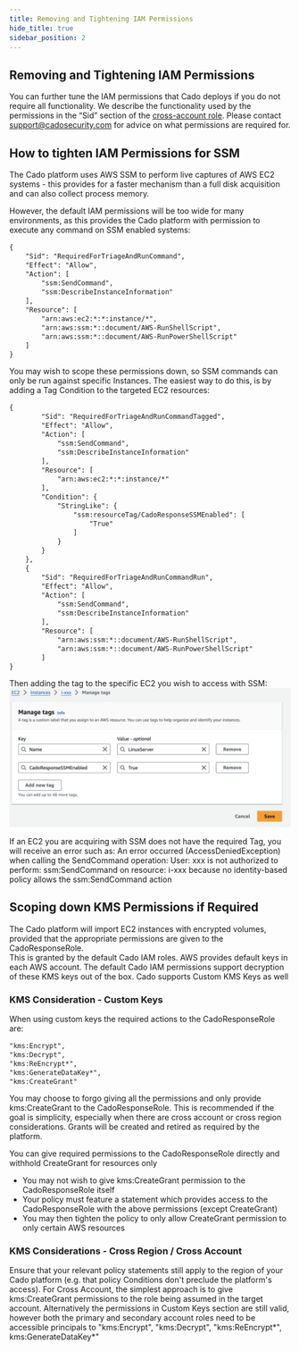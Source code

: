 ```yaml
---
title: Removing and Tightening IAM Permissions
hide_title: true
sidebar_position: 2
---
```


## Removing and Tightening IAM Permissions
You can further tune the IAM permissions that Cado deploys if you do not require all functionality. We describe the functionality used by the permissions in the “Sid” section of the [cross-account role](https://cado-public.s3.amazonaws.com/policy-in-cross-account.json). Please contact support@cadosecurity.com for advice on what permissions are required for.


## How to tighten IAM Permissions for SSM

The Cado platform uses AWS SSM to perform live captures of AWS EC2 systems - this provides for a faster mechanism than a full disk acquisition and can also collect process memory.

However, the default IAM permissions will be too wide for many environments, as this provides the Cado platform with permission to execute any command on SSM enabled systems:

```
{
    "Sid": "RequiredForTriageAndRunCommand",
    "Effect": "Allow",
    "Action": [
        "ssm:SendCommand",
        "ssm:DescribeInstanceInformation"
    ],
    "Resource": [
        "arn:aws:ec2:*:*:instance/*",
        "arn:aws:ssm:*::document/AWS-RunShellScript",
        "arn:aws:ssm:*::document/AWS-RunPowerShellScript"
    ]
}
```


You may wish to scope these permissions down, so SSM commands can only be run against specific Instances. The easiest way to do this, is by adding a Tag Condition to the targeted EC2 resources:

```
{
        "Sid": "RequiredForTriageAndRunCommandTagged",
        "Effect": "Allow",
        "Action": [
            "ssm:SendCommand",
            "ssm:DescribeInstanceInformation"
        ],
        "Resource": [
            "arn:aws:ec2:*:*:instance/*"
        ],
        "Condition": {
            "StringLike": {
                "ssm:resourceTag/CadoResponseSSMEnabled": [
                    "True"
                ]
            }
        }
    },
    {
        "Sid": "RequiredForTriageAndRunCommandRun",
        "Effect": "Allow",
        "Action": [
            "ssm:SendCommand",
            "ssm:DescribeInstanceInformation"
        ],
        "Resource": [
            "arn:aws:ssm:*::document/AWS-RunShellScript",
            "arn:aws:ssm:*::document/AWS-RunPowerShellScript"
        ]
}
```

Then adding the tag to the specific EC2 you wish to access with SSM:
![IAM](/img/ssm_tag.png)

If an EC2 you are acquiring with SSM does not have the required Tag, you will receive an error such as:
An error occurred (AccessDeniedException) when calling the SendCommand operation: User: xxx is not authorized to perform: ssm:SendCommand on resource: i-xxx because no identity-based policy allows the ssm:SendCommand action


## Scoping down KMS Permissions if Required

The Cado platform will import EC2 instances with encrypted volumes, provided that the appropriate permissions are given to the CadoResponseRole.  
This is granted by the default Cado IAM roles.
AWS provides default keys in each AWS account. The default Cado IAM permissions support decryption of these KMS keys out of the box.
Cado supports Custom KMS Keys as well

### KMS Consideration - Custom Keys

When using custom keys the required actions to the CadoResponseRole are:
```
"kms:Encrypt",
"kms:Decrypt",
"kms:ReEncrypt*",
"kms:GenerateDataKey*",
"kms:CreateGrant"
```
You may choose to forgo giving all the permissions and only provide kms:CreateGrant to the CadoResponseRole.
This is recommended if the goal is simplicity, especially when there are cross account or cross region considerations.
Grants will be created and retired as required by the platform.


You can give required permissions to the CadoResponseRole directly and withhold CreateGrant for resources only
- You may not wish to give kms:CreateGrant permission to the CadoResponseRole itself
- Your policy must feature a statement which provides access to the CadoResponseRole with the above permissions (except CreateGrant)
- You may then tighten the policy to only allow CreateGrant permission to only certain AWS resources


### KMS Considerations - Cross Region / Cross Account
Ensure that your relevant policy statements still apply to the region of your Cado platform (e.g. that policy Conditions don't preclude the platform's access).
For Cross Account, the simplest approach is to give kms:CreateGrant permissions to the role being assumed in the target account.
Alternatively the permissions in Custom Keys section are still valid, however both the primary and secondary account roles need to be accessible principals to "kms:Encrypt", "kms:Decrypt", "kms:ReEncrypt*", kms:GenerateDataKey*"

